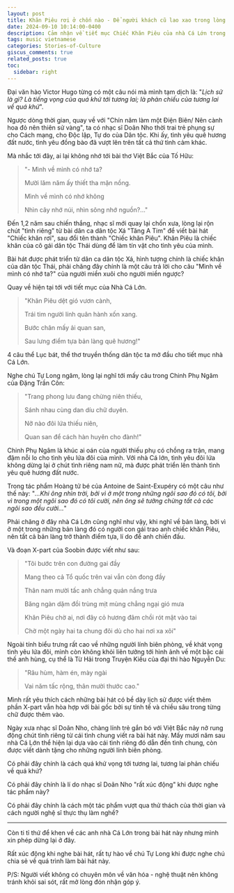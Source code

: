 ```yaml
---
layout: post
title: Khăn Piêu rơi ở chốn nào - Để người khách cũ lao xao trong lòng
date: 2024-09-10 10:14:00-0400
description: Cảm nhận về tiết mục Chiếc Khăn Piêu của nhà Cá Lớn trong chương trình ATVNCG 2024
tags: music vietnamese
categories: Stories-of-Culture
giscus_comments: true
related_posts: true
toc:
  sidebar: right
---
```

Đại văn hào Victor Hugo từng có một câu nói mà mình tạm dịch là: "*Lịch sử là gì? Là tiếng vọng của quá khứ tới tương lai; là phản chiếu của tương lai về quá khứ*".

Ngược dòng thời gian, quay về với "Chín năm làm một Điện Biên/ Nên cành hoa đỏ nên thiên sử vàng", ta có nhạc sĩ Doãn Nho thời trai trẻ phụng sự cho Cách mạng, cho Độc lập, Tự do của Dân tộc. Khi ấy, tình yêu quê hương đất nước, tình yêu đồng bào đã vượt lên trên tất cả thứ tình cảm khác.

Mà nhắc tới đây, ai lại không nhớ tới bài thơ Việt Bắc của Tố Hữu:

> "- Mình về mình có nhớ ta?
>
> Mười lăm năm ấy thiết tha mặn nồng.
>
> Mình về mình có nhớ không
>
> Nhìn cây nhớ núi, nhìn sông nhớ nguồn?..."

Đến 1,2 năm sau chiến thắng, nhạc sĩ mới quay lại chốn xưa, lòng lại rộn chút "tình riêng" từ bài dân ca dân tộc Xá "Tăng A Tim" để viết bài hát "Chiếc khăn rơi", sau đổi tên thành "Chiếc khăn Piêu". Khăn Piêu là chiếc khăn của cô gái dân tộc Thái dùng để làm tín vật cho tình yêu của mình.

Bài hát được phát triển từ dân ca dân tộc Xá, hình tượng chính là chiếc khăn của dân tộc Thái, phải chăng đây chính là một câu trả lời cho câu "Mình về mình có nhớ ta?" của người miền xuôi cho người miền ngược?

Quay về hiện tại tới với tiết mục của Nhà Cá Lớn.

> "Khăn Piêu dệt gió vươn cành,
>
> Trái tim người lính quân hành xốn xang.
>
> Bước chân mấy ải quan san,
>
> Sau lưng điểm tựa bản làng quê hương!"

4 câu thể Lục bát, thể thơ truyền thống dân tộc ta mở đầu cho tiết mục nhà Cá Lớn.

Nghe chú Tự Long ngâm, lòng lại nghĩ tới mấy câu trong Chinh Phụ Ngâm của Đặng Trần Côn:

> "Trang phong lưu đang chừng niên thiếu,  
>
>Sánh nhau cùng dan díu chữ duyên.  
>
> Nỡ nào đôi lứa thiếu niên,  
>
> Quan san để cách hàn huyên cho đành!"

Chinh Phụ Ngâm là khúc ai oán của người thiếu phụ có chồng ra trận, mang đậm nỗi lo cho tình yêu lứa đôi của mình. Với nhà Cá lớn, tình yêu đôi lứa không dừng lại ở chút tình riêng nam nữ, mà được phát triển lên thành tình yêu quê hương đất nước.

Trong tác phẩm Hoàng tử bé của Antoine de Saint-Exupéry có một câu như thế này: "*...Khi ông nhìn trời, bởi vì ở một trong những ngôi sao đó có tôi, bởi vì trong một ngôi sao đó có tôi cười, nên ông sẽ tưởng chừng tất cả các ngôi sao đều cười...*"

Phải chăng ở đây nhà Cá Lớn cũng nghĩ như vậy, khi nghĩ về bản làng, bởi vì ở một trong những bản làng đó có người con gái trao anh chiếc khăn Piêu, nên tất cả bản làng trở thành điểm tựa, lí do để anh chiến đấu.

Và đoạn X-part của Soobin được viết như sau:

> "Tôi bước trên con đường gai đầy
>
> Mang theo cả Tổ quốc trên vai vẫn còn đong đầy
>
> Thân nam mười tấc anh chẳng quản nắng trưa
>
> Băng ngàn dặm đồi trùng mịt mùng chẳng ngại gió mưa
>
> Khăn Piêu chờ ai, nơi đây cỏ hương đâm chồi rót mật vào tai
>
> Chờ một ngày hai ta chung đôi dù cho hai nơi xa xôi"

Ngoài tính biểu trưng rất cao về những người lính biên phòng, về khát vọng tình yêu lứa đôi, mình còn không khỏi liên tưởng tới hình ảnh về một bậc cái thế anh hùng, cụ thể là Từ Hải trong Truyện Kiều của đại thi hào Nguyễn Du:

> "Râu hùm, hàm én, mày ngài
>
> Vai năm tấc rộng, thân mười thước cao."

Mình rất yêu thích cách những bài hát có bề dày lịch sử được viết thêm phần X-part vẫn hòa hợp với bài gốc bởi sự tinh tế và chiều sâu trong từng chữ được thêm vào.

Ngày xưa nhạc sĩ Doãn Nho, chàng lính trẻ gắn bó với Việt Bắc nảy nở rung động chút tình riêng từ cái tình chung viết ra bài hát này. Mấy mươi năm sau nhà Cá Lớn thể hiện lại dựa vào cái tình riêng đó dẫn đến tình chung, còn được viết dành tặng cho những người lính biên phòng.

Có phải đây chính là cách quá khứ vọng tới tương lai, tương lai phản chiếu về quá khứ?

Có phải đây chính là lí do nhạc sĩ Doãn Nho "rất xúc động" khi được nghe tác phẩm này?

Có phải đây chính là cách một tác phẩm vượt qua thử thách của thời gian và cách người nghệ sĩ thực thụ làm nghề?

---

Còn ti tỉ thứ để khen về các anh nhà Cá Lớn trong bài hát này nhưng mình xin phép dừng lại ở đây.

Rất xúc động khi nghe bài hát, rất tự hào về chú Tự Long khi được nghe chú chia sẻ về quá trình làm bài hát này.

P/S: Người viết không có chuyên môn về văn hóa - nghệ thuật nên không tránh khỏi sai sót, rất mở lòng đón nhận góp ý.
